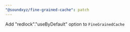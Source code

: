 ```yaml
---
"@soundxyz/fine-grained-cache": patch
---
```


Add "redlock"."useByDefault" option to `FineGrainedCache`
